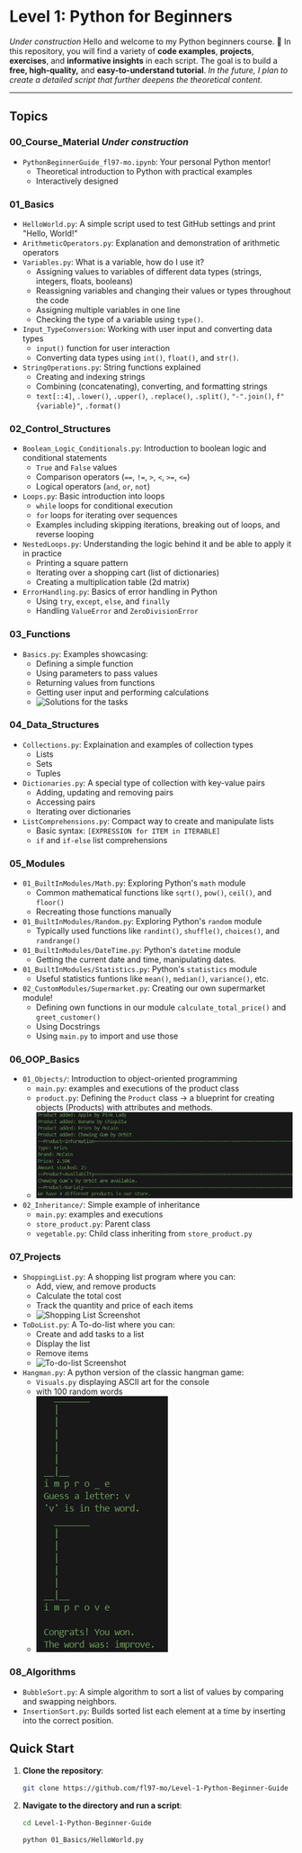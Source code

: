 # Level 1: Python for Beginners

*Under construction*
Hello and welcome to my Python beginners course. 🐍
In this repository, you will find a variety of **code examples**, **projects**, **exercises**, and **informative insights** in each script.
The goal is to build a **free, high-quality,** and **easy-to-understand tutorial**.
*In the future, I plan to create a detailed script that further deepens the theoretical content.*

---

## Topics

### **00_Course_Material** *Under construction*
- `PythonBeginnerGuide_fl97-mo.ipynb`: Your personal Python mentor!
  - Theoretical introduction to Python with practical examples
  - Interactively designed
### **01_Basics**
- `HelloWorld.py`: A simple script used to test GitHub settings and print "Hello, World!"
- `ArithmeticOperators.py`: Explanation and demonstration of arithmetic operators
- `Variables.py`: What is a variable, how do I use it?
  - Assigning values to variables of different data types (strings, integers, floats, booleans)
  - Reassigning variables and changing their values or types throughout the code
  - Assigning multiple variables in one line
  - Checking the type of a variable using `type()`.
- `Input_TypeConversion`: Working with user input and converting data types
  - `input()` function for user interaction
  - Converting data types using `int()`, `float()`, and `str()`.
- `StringOperations.py`: String functions explained
  - Creating and indexing strings
  - Combining (concatenating), converting, and formatting strings
  - `text[::4]`, `.lower()`, `.upper()`, `.replace()`, `.split()`, `"-".join()`, `f"{variable}"`, `.format()`
  
### **02_Control_Structures**
- `Boolean_Logic_Conditionals.py`: Introduction to boolean logic and conditional statements
  - `True` and `False` values
  - Comparison operators (`==`, `!=`, `>`, `<`, `>=`, `<=`)
  - Logical operators (`and`, `or`, `not`)
- `Loops.py`: Basic introduction into loops
  - `while` loops for conditional execution
  - `for` loops for iterating over sequences
  - Examples including skipping iterations, breaking out of loops, and reverse looping
- `NestedLoops.py`: Understanding the logic behind it and be able to apply it in practice
  - Printing a square pattern
  - Iterating over a shopping cart (list of dictionaries)
  - Creating a multiplication table (2d matrix)
- `ErrorHandling.py`: Basics of error handling in Python
  - Using `try`, `except`, `else`, and `finally`
  - Handling `ValueError` and `ZeroDivisionError`

### **03_Functions**
- `Basics.py`: Examples showcasing:
  - Defining a simple function
  - Using parameters to pass values
  - Returning values from functions
  - Getting user input and performing calculations
  - ![Solutions for the tasks](09_Screenshots/03_Basics.png)
### **04_Data_Structures**
- `Collections.py`: Explaination and examples of collection types
  - Lists
  - Sets
  - Tuples
- `Dictionaries.py`: A special type of collection with key-value pairs
  - Adding, updating and removing pairs
  - Accessing pairs
  - Iterating over dictionaries
- `ListComprehensions.py`: Compact way to create and manipulate lists
  - Basic syntax: `[EXPRESSION for ITEM in ITERABLE]`
  - `if` and `if-else` list comprehensions

### **05_Modules**
- `01_BuiltInModules/Math.py`: Exploring Python's `math` module
  - Common mathematical functions like `sqrt()`, `pow()`, `ceil()`, and `floor()`
  - Recreating those functions manually
- `01_BuiltInModules/Random.py`: Exploring Python's `random` module
  - Typically used functions like `randint()`, `shuffle()`, `choices()`, and `randrange()`
- `01_BuiltInModules/DateTime.py`: Python's `datetime` module
  - Getting the current date and time, manipulating dates.
- `01_BuiltInModules/Statistics.py`: Python's `statistics` module
  - Useful statistics funtions like `mean()`, `median()`, `variance()`, etc.
- `02_CustomModules/Supermarket.py`: Creating our own supermarket module!
  - Defining own functions in our module `calculate_total_price()` and `greet_customer()`
  - Using Docstrings 
  - Using `main.py` to import and use those

### **06_OOP_Basics**
- `01_Objects/`: Introduction to object-oriented programming
  - `main.py`: examples and executions of the product class
  - `product.py`: Defining the `Product` class -> a blueprint for creating objects (Products) with attributes and methods.
  - ![OOP Console Output](09_Screenshots/06_OOP_Basics_01_Objects.png)
- `02_Inheritance/`: Simple example of inheritance
  - `main.py`: examples and executions
  - `store_product.py`: Parent class
  - `vegetable.py`: Child class inheriting from `store_product.py`

### **07_Projects**
- `ShoppingList.py`: A shopping list program where you can:
  - Add, view, and remove products
  - Calculate the total cost
  - Track the quantity and price of each items
  - ![Shopping List Screenshot](09_Screenshots/07_ShoppingList.png)
- `ToDoList.py`: A To-do-list where you can:
  - Create and add tasks to a list
  - Display the list
  - Remove items
  - ![To-do-list Screenshot](09_Screenshots/07_ToDoList.png)
- `Hangman.py`: A python version of the classic hangman game:
  - `Visuals.py` displaying ASCII art for the console
  - with 100 random words
  - ![Hangman Game](09_Screenshots/07_Hangman.png)

### **08_Algorithms**
- `BubbleSort.py`: A simple algorithm to sort a list of values by comparing and swapping neighbors. 
- `InsertionSort.py`: Builds sorted list each element at a time by inserting into the correct position.

## Quick Start
1. **Clone the repository**:
   ```bash
   git clone https://github.com/fl97-mo/Level-1-Python-Beginner-Guide
2. **Navigate to the directory and run a script**:
   ```bash
   cd Level-1-Python-Beginner-Guide
   ```
   ```bash
   python 01_Basics/HelloWorld.py

